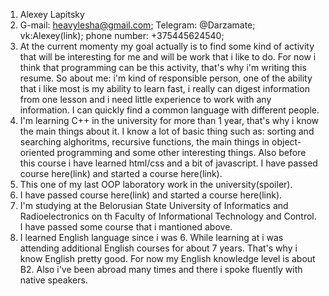 1. Alexey Lapitsky
2. G-mail: heavylesha@gmail.com; Telegram: @Darzamate; vk:Alexey(link); phone number: +375445624540;
3. At the current momenty my goal actually is to find some kind of activity that will be interesting for me and will be work that i like to do. For now i think that programming can be this activity, that's why i'm writing this resume. So about me: i'm kind of responsible person, one of the ability that i like most is my ability to learn fast, i really can digest information from one lesson and i need little experience to work with any information. I can quickly find a common language with different people.
4. I'm learning C++ in the university for more than 1 year, that's why i know the main things about it. I know a lot of basic thing such as: sorting and searching alghoritms, recursive functions, the main things in object-oriented programming and some other interesting things. Also before this course i have learned html/css and a bit of javascript. I have passed course here(link) and started a course here(link).
5. This one of my last OOP laboratory work in the university(spoiler).
6. I have passed course here(link) and started a course here(link).
7. I'm studying at the Belorusian State University of Informatics and Radioelectronics on th Faculty of Informational Technology and Control. I have passed some course that i mantioned above.
8. I learned English language since i was 6. While learning at i was attending additional English courses for about 7 years. That's why i know English pretty good. For now my English knowledge level is about B2. Also i've been abroad many times and there i spoke fluently with native speakers.
